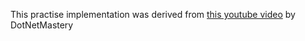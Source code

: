 This practise implementation was derived from [this youtube video](https://www.youtube.com/watch?v=7myI-l3Mrec&t=135s) by DotNetMastery
